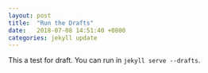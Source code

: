 ```yaml
---
layout: post
title:  "Run the Drafts"
date:   2018-07-08 14:51:40 +0800
categories: jekyll update
---
```


This a test for draft.
You can run in `jekyll serve --drafts`.
